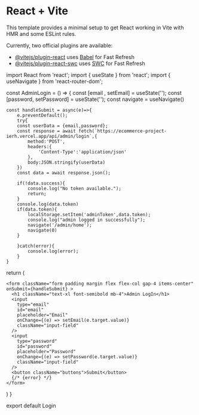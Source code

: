 # React + Vite

This template provides a minimal setup to get React working in Vite with HMR and some ESLint rules.

Currently, two official plugins are available:

- [@vitejs/plugin-react](https://github.com/vitejs/vite-plugin-react/blob/main/packages/plugin-react/README.md) uses [Babel](https://babeljs.io/) for Fast Refresh
- [@vitejs/plugin-react-swc](https://github.com/vitejs/vite-plugin-react-swc) uses [SWC](https://swc.rs/) for Fast Refresh


import React from 'react';
import { useState } from 'react';
import { useNavigate } from 'react-router-dom';


const AdminLogin = () => {
     const [email , setEmail] = useState('');
    const [password, setPassword] = useState('');
    const navigate = useNavigate()

    const handleSubmit = async(e)=>{
        e.preventDefault();
        try{
        const userData = {email,password};
        const response = await fetch(`https://ecommerce-project-ierh.vercel.app/api/admin/login`,{
            method:'POST',
            headers:{
                'Content-Type':'application/json'
            },
            body:JSON.stringify(userData)
        })
        const data = await response.json();
    
        if(!data.success){
            console.log("No token available.");
            return;
        }
        console.log(data.token)
        if(data.token){
            localStorage.setItem('adminToken',data.token);
            console.log("admin logged in successfully");
            navigate('/admin/home');
            navigate(0)
        }

        }catch(error){
            console.log(error);
        }
    }
  return (
    <div className="">

    <form className="form padding margin flex flex-col gap-4 items-center" onSubmit={handleSubmit} >
      <h1 className="text-xl font-semibold mb-4">Admin LogIn</h1>
      <input
        type="email"
        id="email"
        placeholder="Email"
        onChange={(e) => setEmail(e.target.value)}
        className="input-field"
      />
      <input
        type="password"
        id="password"
        placeholder="Password"
        onChange={(e) => setPassword(e.target.value)}
        className="input-field"
      />
      <button className="buttons">Submit</button>
      {/* {error} */}
    </form>
  </div>
  )
}

export default Login  
